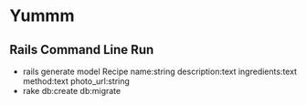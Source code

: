 Yummm
=====


Rails Command Line Run
--------------------------

* rails generate model Recipe name:string description:text ingredients:text method:text photo_url:string
* rake db:create db:migrate
